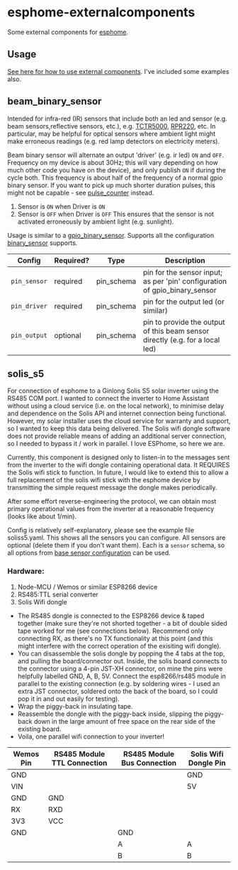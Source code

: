 # esphome-externalcomponents
Some external components for [esphome](https://esphome.io/index.html).
## Usage
[See here for how to use external components](https://esphome.io/components/external_components.html).
I've included some examples also.
## beam_binary_sensor
Intended for infra-red (IR) sensors that include both an led and sensor (e.g. beam sensors,reflective sensors, etc.), e.g. [TCTR5000](https://www.vishay.com/docs/83760/tcrt5000.pdf), [RPR220](https://fscdn.rohm.com/en/products/databook/datasheet/opto/optical_sensor/photosensor/rpr-220.pdf), etc. In particular, may be helpful for optical sensors where ambient light might make erroneous readings (e.g. red lamp detectors on electricity meters).

Beam binary sensor will alternate an output 'driver' (e.g. ir led) `ON` and `OFF`.
Frequency on my device is about 30Hz; this will vary depending on how much other code you have on the device), and only publish `ON` if during the cycle both. This frequency is about half of the frequency of a normal gpio binary sensor. If you want to pick up much shorter duration pulses, this might not be capable - see [pulse_counter](https://esphome.io/components/sensor/pulse_counter.html) instead.
1. Sensor is `ON` when Driver is `ON`
2. Sensor is `OFF` when Driver is `OFF`
This ensures that the sensor is not activated erroneously by ambient light (e.g. sunlight).

Usage is similar to a [gpio_binary_sensor](https://esphome.io/components/binary_sensor/gpio.html). Supports all the configuration [binary_sensor](https://esphome.io/components/binary_sensor/index.html) supports.

| Config | Required? | Type | Description |
| --- | --- | --- | --- |
| `pin_sensor` | required | pin_schema | pin for the sensor input; as per 'pin' configuration of gpio_binary_sensor |
| `pin_driver` | required | pin_schema | pin for the output led (or similar) |
| `pin_output` | optional | pin_schema | pin to provide the output of this beam sensor directly (e.g. for a local led) |

## solis_s5
For connection of esphome to a Ginlong Solis S5 solar inverter using the RS485 COM port. I wanted to connect the inverter to Home Assistant without using a cloud service (i.e. on the local network), to minimise delay and dependence on the Solis API and internet connection being functional. However, my solar installer uses the cloud service for warranty and support, so I wanted to keep this data being delivered. The Solis wifi dongle software does not provide reliable means of adding an additional server connection, so I needed to bypass it / work in parallel. I love ESPhome, so here we are.

Currently, this component is designed only to listen-in to the messages sent from the inverter to the wifi dongle containing operational data. It REQUIRES the Solis wifi stick to function. In future, I would like to extend this to allow a full replacement of the solis wifi stick with the esphome device by transmitting the simple request message the dongle makes periodically.

After some effort reverse-engineering the protocol, we can obtain most primary operational values from the inverter at a reasonable frequency (looks like about 1/min).

Config is relatively self-explanatory, please see the example file soliss5.yaml. This shows all the sensors you can configure. All sensors are optional (delete them if you don't want them). Each is a `sensor` schema, so all options from [base sensor configuration](https://esphome.io/components/sensor/index.html#base-sensor-configuration) can be used.

### Hardware:
1. Node-MCU / Wemos or similar ESP8266 device
2. RS485:TTL serial converter
3. Solis Wifi dongle
- The RS485 dongle is connected to the ESP8266 device & taped together (make sure they're not shorted together - a bit of double sided tape worked for me (see connections below). Recommend only connecting RX, as there's no TX functionality at this point (and this might interfere with the correct operation of the exisiting wifi dongle).
- You can disassemble the solis dongle by popping the 4 tabs at the top, and pulling the board/connector out. Inside, the solis board connects to the connector using a 4-pin JST-XH connector, on mine the pins were helpfully labelled GND, A, B, 5V. Connect the esp8266/rs485 module in parallel to the existing connection (e.g. by soldering wires - I used an extra JST connector, soldered onto the back of the board, so I could pop it in and out easily for testing).
- Wrap the piggy-back in insulating tape.
- Reassemble the dongle with the piggy-back inside, slipping the piggy-back down in the large amount of free space on the rear side of the existing board.
- Voila, one parallel wifi connection to your inverter!

| Wemos Pin | RS485 Module TTL Connection | RS485 Module Bus Connection | Solis Wifi Dongle Pin |
| --- | --- | --- | --- |
| GND | | | GND |
| VIN | | | 5V |
| GND | GND | | |
| RX | RXD | | |
| 3V3 | VCC | | |
| GND | | GND | |
| | | A | A |
| | | B | B |
